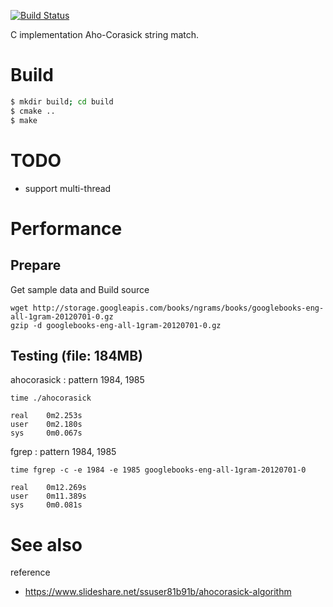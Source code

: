[![Build Status](https://travis-ci.org/morenice/ahocorasick.svg?branch=master)](https://travis-ci.org/morenice/ahocorasick)

C implementation Aho-Corasick string match.

# Build
```sh
$ mkdir build; cd build
$ cmake ..
$ make
```

# TODO
- support multi-thread


# Performance
## Prepare
Get sample data and Build source

```
wget http://storage.googleapis.com/books/ngrams/books/googlebooks-eng-all-1gram-20120701-0.gz
gzip -d googlebooks-eng-all-1gram-20120701-0.gz
```


## Testing (file: 184MB)
ahocorasick : pattern 1984, 1985
```
time ./ahocorasick

real    0m2.253s
user    0m2.180s
sys     0m0.067s
```

fgrep : pattern 1984, 1985
```
time fgrep -c -e 1984 -e 1985 googlebooks-eng-all-1gram-20120701-0

real    0m12.269s
user    0m11.389s
sys     0m0.081s
```

# See also
reference
- https://www.slideshare.net/ssuser81b91b/ahocorasick-algorithm

